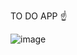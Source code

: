 TO DO APP ☝️


![image](https://user-images.githubusercontent.com/77027228/178343316-538d113d-04ce-46ec-953f-1e983e170cdd.png)


